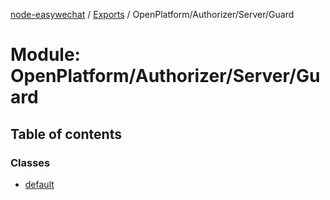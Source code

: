 [node-easywechat](../README.md) / [Exports](../modules.md) / OpenPlatform/Authorizer/Server/Guard

# Module: OpenPlatform/Authorizer/Server/Guard

## Table of contents

### Classes

- [default](../classes/OpenPlatform_Authorizer_Server_Guard.default.md)
